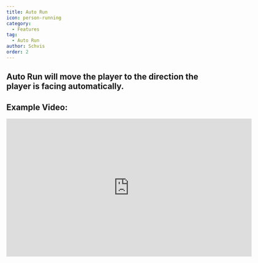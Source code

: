 ```yaml
---
title: Auto Run
icon: person-running
category:
  - Features
tag:
  - Auto Run
author: Schvis
order: 2
---
```


## Auto Run will move the player to the direction the player is facing automatically.

## Example Video:

<div class="iframe-container"><iframe width="640" height="360" src="https://www.youtube.com/embed/BLDhPBMs7Es?list=PL5eI1Tb64p56g27qfYk7VuFTz4FK6YrKa" title="Korepi - Auto Run" frameborder="0" allow="accelerometer; autoplay; clipboard-write; encrypted-media; gyroscope; picture-in-picture; web-share" allowfullscreen></iframe></div>

